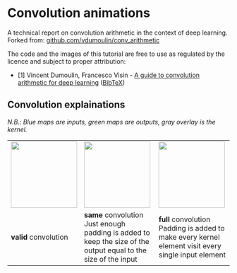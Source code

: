 # Convolution animations

A technical report on convolution arithmetic in the context of deep learning.
Forked from: [github.com/vdumoulin/conv_arithmetic](https://github.com/vdumoulin/conv_arithmetic)

The code and the images of this tutorial are free to use as regulated by the 
licence and subject to proper attribution:

* \[1\] Vincent Dumoulin, Francesco Visin - [A guide to convolution arithmetic
  for deep learning](https://arxiv.org/abs/1603.07285)
  ([BibTeX](https://gist.github.com/fvisin/165ca9935392fa9600a6c94664a01214))



## Convolution explainations

_N.B.: Blue maps are inputs, green maps are outputs, gray overlay is the kernel._

<table style="width:100%; table-layout:fixed;">
  <tr>
    <td><img width="150px" src="gif/no_padding_no_strides.gif"></td>
    <td><img width="150px" src="gif/same_padding_no_strides.gif"></td>
    <td><img width="150px" src="gif/full_padding_no_strides.gif"></td>
  </tr>
  <tr>
    <td><b>valid</b> convolution</td>
    <td><b>same</b> convolution<br/>Just enough padding is added to keep the size of the output equal to the size of the input</td>
    <td><b>full</b> convolution<br/>Padding is added to make every kernel element visit every single input element</td>
  </tr>
</table>

